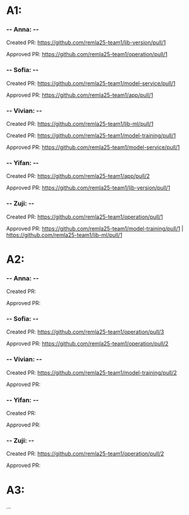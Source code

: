 # A1:

### -- Anna: --
Created PR: https://github.com/remla25-team1/lib-version/pull/1

Approved PR: https://github.com/remla25-team1/operation/pull/1

### -- Sofia: --
Created PR: https://github.com/remla25-team1/model-service/pull/1

Approved PR: https://github.com/remla25-team1/app/pull/1

### -- Vivian: --
Created PR: https://github.com/remla25-team1/lib-ml/pull/1

Created PR: https://github.com/remla25-team1/model-training/pull/1

Approved PR: https://github.com/remla25-team1/model-service/pull/1

### -- Yifan: --
Created PR: https://github.com/remla25-team1/app/pull/2

Approved PR: https://github.com/remla25-team1/lib-version/pull/1

### -- Zuji: --
Created PR: https://github.com/remla25-team1/operation/pull/1

Approved PR: https://github.com/remla25-team1/model-training/pull/1 | https://github.com/remla25-team1/lib-ml/pull/1

# A2:

### -- Anna: --
Created PR: 

Approved PR: 

### -- Sofia: --
Created PR: https://github.com/remla25-team1/operation/pull/3

Approved PR: https://github.com/remla25-team1/operation/pull/2

### -- Vivian: --
Created PR: https://github.com/remla25-team1/model-training/pull/2

Approved PR: 

### -- Yifan: --
Created PR:

Approved PR:

### -- Zuji: --
Created PR: https://github.com/remla25-team1/operation/pull/2

Approved PR: 

# A3:
...
